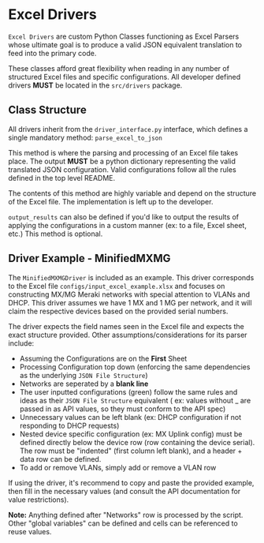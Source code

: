 # Excel Drivers

`Excel Drivers` are custom Python Classes functioning as Excel Parsers whose ultimate goal is to produce a valid JSON
equivalent translation to feed into the primary code.

These classes afford great flexibility when reading in any number of structured Excel files and specific configurations.
All developer defined drivers **MUST** be located in the `src/drivers` package.

## Class Structure

All drivers inherit from the `driver_interface.py` interface, which defines a single mandatory
method: `parse_excel_to_json`

This method is where the parsing and processing of an Excel file takes place. The output **MUST** be a python dictionary
representing the valid translated JSON configuration. Valid configurations follow all the rules defined in the top level
README.

The contents of this method are highly variable and depend on the structure of the Excel file. The implementation is
left up to the developer.

`output_results` can also be defined if you'd like to output the results of applying the configurations in a custom
manner (ex: to a file, Excel sheet, etc.)
This method is optional.

## Driver Example - MinifiedMXMG

The `MinifiedMXMGDriver` is included as an example. This driver corresponds to the Excel
file `configs/input_excel_example.xlsx` and focuses on constructing MX/MG Meraki networks with special attention to
VLANs and DHCP.
This driver assumes we have 1 MX and 1 MG per network, and it will claim the respective devices based on the provided
serial numbers.

The driver expects the field names seen in the Excel file and expects the exact structure provided. Other
assumptions/considerations for its parser include:

* Assuming the Configurations are on the **First** Sheet
* Processing Configuration top down (enforcing the same dependencies as the underlying `JSON File Structure`)
* Networks are seperated by a **blank line**
* The user inputted configurations (green) follow the same rules and ideas as their `JSON File Structure` equivalent (
  ex: values without _ are passed in as API values, so they must conform to the API spec)
* Unnecessary values can be left blank (ex: DHCP configuration if not responding to DHCP requests)
* Nested device specific configuration (ex: MX Uplink config) must be defined directly below the device row (row containing the device serial). The row must be "indented" (first column left blank), and a header + data row can be defined.
* To add or remove VLANs, simply add or remove a VLAN row

If using the driver, it's recommend to copy and paste the provided example, then fill in the necessary values (and
consult the API documentation for value restrictions).

**Note:** Anything defined after "Networks" row is processed by the script. Other "global variables" can be defined and
cells can be referenced to reuse values.
